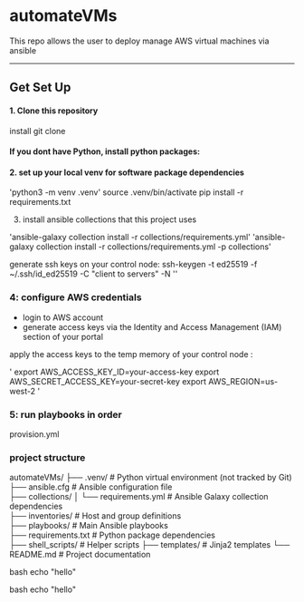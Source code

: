 # automateVMs

This repo allows the user to deploy manage AWS virtual machines via ansible 

---

## Get Set Up

#### 1. Clone this repository

install git
clone

#### If you dont have Python, install python packages:



#### 2. set up your local venv for software package dependencies


'python3 -m venv .venv'
source .venv/bin/activate
pip install -r requirements.txt


3. install ansible collections that this project uses


'ansible-galaxy collection install -r collections/requirements.yml'
'ansible-galaxy collection install -r collections/requirements.yml -p collections'


generate ssh keys on your control node:
ssh-keygen -t ed25519 -f ~/.ssh/id_ed25519 -C "client to servers" -N ''


### 4: configure AWS credentials

- login to AWS account
- generate access keys via the Identity and Access Management (IAM) section of your portal


apply the access keys to the temp memory of your control node :

'
export AWS_ACCESS_KEY_ID=your-access-key
export AWS_SECRET_ACCESS_KEY=your-secret-key
export AWS_REGION=us-west-2
'

### 5: run playbooks in order

provision.yml


### project structure

automateVMs/
├── .venv/                      # Python virtual environment (not tracked by Git)  
├── ansible.cfg                 # Ansible configuration file  
├── collections/
│   └── requirements.yml        # Ansible Galaxy collection dependencies  
├── inventories/                # Host and group definitions  
├── playbooks/                  # Main Ansible playbooks  
├── requirements.txt            # Python package dependencies  
├── shell_scripts/              # Helper scripts
├── templates/                  # Jinja2 templates
└── README.md                   # Project documentation




 bash
 echo "hello"
  
bash
echo "hello"